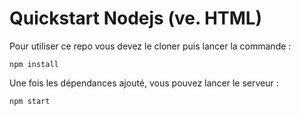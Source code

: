# Quickstart Nodejs (ve. HTML)

Pour utiliser ce repo vous devez le cloner puis lancer la commande :
```
npm install
```

Une fois les dépendances ajouté, vous pouvez lancer le serveur :
```
npm start
```